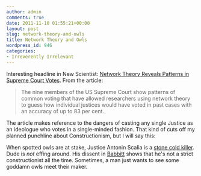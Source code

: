 ```yaml
---
author: admin
comments: true
date: 2011-11-10 01:55:21+00:00
layout: post
slug: network-theory-and-owls
title: Network Theory and Owls
wordpress_id: 946
categories:
- Irreverently Irrelevant
---
```


Interesting headline in New Scientist: [Network Theory Reveals Patterns in Supreme Court Votes](http://www.newscientist.com/article/dn21148-network-theory-reveals-patterns-in-supreme-court-votes.html?DCMP=OTC-rss&nsref;=online-news). From the article:

> The nine members of the US Supreme Court show patterns of common voting that have allowed researchers using network theory to guess how individual justices would have voted in past cases with an accuracy of up to 83 per cent.

The article makes reference to the dangers of casting any single Justice as an ideologue who votes in a single-minded fashion. That kind of cuts off my planned punchline about Constructionism, but I will say this:

When spotted owls are at stake, Justice Antonin Scalia is a [stone cold killer](http://www.justice.gov/enrd/4722.htm). Dude is *not* effing around. His dissent in [Babbitt](http://scholar.google.com/scholar_case?q=515+U.S.+687&hl;=en&as;_sdt=2,33&case;=14668593329333462275&scilh;=0) shows that he's not a strict constructionist all the time. Sometimes, a man just wants to see some goddamn owls meet their maker.
